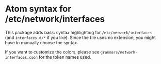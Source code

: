 # Atom syntax for /etc/network/interfaces

This package adds basic syntax highlighting for `/etc/network/interfaces` (and `interfaces.d/*` if you like). Since the file uses no extension, you might have to manually choose the syntax.

If you want to customize the colors, please see `grammars/network-interfaces.cson` for the token names used.
